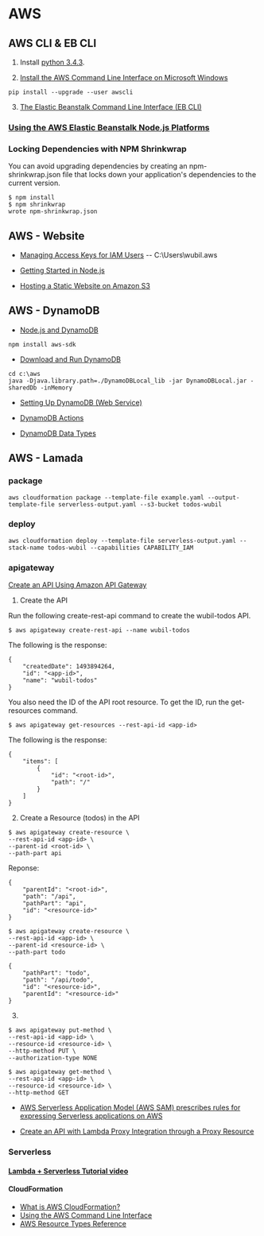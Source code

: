 # AWS

## AWS CLI & EB CLI
  1. Install [python 3.4.3](https://www.python.org/downloads/release/python-343/).

  2. [Install the AWS Command Line Interface on Microsoft Windows](http://docs.aws.amazon.com/cli/latest/userguide/awscli-install-windows.html)
```
pip install --upgrade --user awscli
```

  3. [The Elastic Beanstalk Command Line Interface (EB CLI)](http://docs.aws.amazon.com/elasticbeanstalk/latest/dg/eb-cli3.html)


### [Using the AWS Elastic Beanstalk Node.js Platforms](http://docs.aws.amazon.com/elasticbeanstalk/latest/dg/create_deploy_nodejs.container.html)

### Locking Dependencies with NPM Shrinkwrap
You can avoid upgrading dependencies by creating an npm-shrinkwrap.json file that locks down your application's dependencies to the current version.
```
$ npm install
$ npm shrinkwrap
wrote npm-shrinkwrap.json
```

## AWS - Website
- [Managing Access Keys for IAM Users](http://docs.aws.amazon.com/IAM/latest/UserGuide/id_credentials_access-keys.html)
-- C:\Users\wubil\.aws

- [Getting Started in Node.js](http://docs.aws.amazon.com/sdk-for-javascript/v2/developer-guide/getting-started-nodejs.html)


- [Hosting a Static Website on Amazon S3](http://docs.aws.amazon.com/AmazonS3/latest/dev/WebsiteHosting.html)


## AWS - DynamoDB
- [Node.js and DynamoDB](http://docs.aws.amazon.com/zh_cn/amazondynamodb/latest/gettingstartedguide/GettingStarted.NodeJs.html)
```
npm install aws-sdk
```

- [Download and Run DynamoDB](http://docs.aws.amazon.com/zh_cn/amazondynamodb/latest/gettingstartedguide/GettingStarted.Download.html)
```
cd c:\aws
java -Djava.library.path=./DynamoDBLocal_lib -jar DynamoDBLocal.jar -sharedDb -inMemory
```

- [Setting Up DynamoDB (Web Service)](http://docs.aws.amazon.com/amazondynamodb/latest/developerguide/SettingUp.DynamoWebService.html)

- [DynamoDB Actions](http://docs.aws.amazon.com/zh_cn/amazondynamodb/latest/APIReference/API_Types.html)

- [DynamoDB Data Types](http://docs.aws.amazon.com/zh_cn/amazondynamodb/latest/APIReference/API_Types.html)


## AWS - Lamada

### package
```
aws cloudformation package --template-file example.yaml --output-template-file serverless-output.yaml --s3-bucket todos-wubil
```

### deploy
```
aws cloudformation deploy --template-file serverless-output.yaml --stack-name todos-wubil --capabilities CAPABILITY_IAM
```

### apigateway
[Create an API Using Amazon API Gateway](http://docs.aws.amazon.com/lambda/latest/dg/with-on-demand-https-example-configure-event-source.html)

1. Create the API

Run the following create-rest-api command to create the wubil-todos API.
```
$ aws apigateway create-rest-api --name wubil-todos
```

The following is the response:
```
{
    "createdDate": 1493894264,
    "id": "<app-id>",
    "name": "wubil-todos"
}
```

You also need the ID of the API root resource. To get the ID, run the get-resources command.
```
$ aws apigateway get-resources --rest-api-id <app-id>
```

The following is the response:
```
{
    "items": [
        {
            "id": "<root-id>",
            "path": "/"
        }
    ]
}
```

2. Create a Resource (todos) in the API
```
$ aws apigateway create-resource \
--rest-api-id <app-id> \
--parent-id <root-id> \
--path-part api
```
Reponse:
```
{
    "parentId": "<root-id>",
    "path": "/api",
    "pathPart": "api",
    "id": "<resource-id>"
}
```

```
$ aws apigateway create-resource \
--rest-api-id <app-id> \
--parent-id <resource-id> \
--path-part todo

{
    "pathPart": "todo",
    "path": "/api/todo",
    "id": "<resource-id>",
    "parentId": "<resource-id>"
}
```

3. 
```
$ aws apigateway put-method \
--rest-api-id <app-id> \
--resource-id <resource-id> \
--http-method PUT \
--authorization-type NONE
```

```
$ aws apigateway get-method \
--rest-api-id <app-id> \
--resource-id <resource-id> \
--http-method GET
```

- [AWS Serverless Application Model (AWS SAM) prescribes rules for expressing Serverless applications on AWS](https://github.com/awslabs/serverless-application-model)

- [Create an API with Lambda Proxy Integration through a Proxy Resource](http://docs.aws.amazon.com/zh_cn/apigateway/latest/developerguide/api-gateway-create-api-as-simple-proxy-for-lambda.html#api-gateway-proxy-integration-lambda-function-nodejs)

### Serverless

#### [Lambda + Serverless Tutorial video](https://www.youtube.com/watch?v=71cd5XerKss)

#### CloudFormation
- [What is AWS CloudFormation?](http://docs.aws.amazon.com/AWSCloudFormation/latest/UserGuide/Welcome.html)
- [Using the AWS Command Line Interface](http://docs.aws.amazon.com/AWSCloudFormation/latest/UserGuide/cfn-using-cli.html)
- [AWS Resource Types Reference](http://docs.aws.amazon.com/AWSCloudFormation/latest/UserGuide/aws-template-resource-type-ref.html)